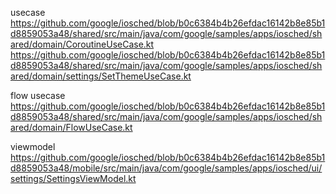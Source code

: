 




usecase
https://github.com/google/iosched/blob/b0c6384b4b26efdac16142b8e85b1d8859053a48/shared/src/main/java/com/google/samples/apps/iosched/shared/domain/CoroutineUseCase.kt
https://github.com/google/iosched/blob/b0c6384b4b26efdac16142b8e85b1d8859053a48/shared/src/main/java/com/google/samples/apps/iosched/shared/domain/settings/SetThemeUseCase.kt



flow usecase
https://github.com/google/iosched/blob/b0c6384b4b26efdac16142b8e85b1d8859053a48/shared/src/main/java/com/google/samples/apps/iosched/shared/domain/FlowUseCase.kt


viewmodel
https://github.com/google/iosched/blob/b0c6384b4b26efdac16142b8e85b1d8859053a48/mobile/src/main/java/com/google/samples/apps/iosched/ui/settings/SettingsViewModel.kt
<!--stackedit_data:
eyJoaXN0b3J5IjpbLTEwMTE5NTQ4ODhdfQ==
-->
